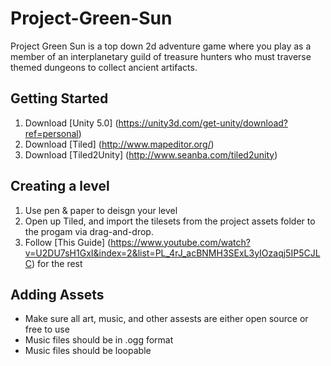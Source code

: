 # Project-Green-Sun

Project Green Sun is a top down 2d adventure game where you play as a member of an interplanetary guild of treasure hunters who must traverse themed dungeons to collect ancient artifacts.

## Getting Started

1. Download [Unity 5.0] (https://unity3d.com/get-unity/download?ref=personal)
2. Download [Tiled] (http://www.mapeditor.org/)
3. Download [Tiled2Unity] (http://www.seanba.com/tiled2unity)

## Creating a level

1. Use pen & paper to deisgn your level
2. Open up Tiled, and import the tilesets from the project assets folder to the progam via drag-and-drop.
3. Follow [This Guide] (https://www.youtube.com/watch?v=U2DU7sH1GxI&index=2&list=PL_4rJ_acBNMH3SExL3yIOzaqj5IP5CJLC) for the rest

## Adding Assets

- Make sure all art, music, and other assests are either open source or free to use 
- Music files should be in .ogg format
- Music files should be loopable
